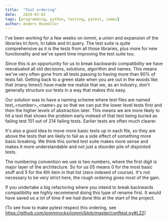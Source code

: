```yaml
---
title:	"Test ordering"
date:	2020-03-02
tags: [programming, python, testing, pytest, iommi]
author: Anders Hovmöller
---
```


I've been working for a few weeks on iommi, a union and expansion of the libraries tri.form, tri.table and tri.query. The test suite is quite comprehensive as it is the tests from all those libraries, plus more for new functionality and we've spent time improving the test suite too. 

Since this is an opportunity for us to break backwards compatibility we have reevaluated all old decisions, solutions, algorithm and names. This means we've very often gone from all tests passing to having more than 90% of tests fail. Getting back to a green state when you are out in the woods like that (many times!) have made me realize that we, as an industry, don't generally structure our tests in a way that makes this easy. 

Our solution was to have a naming scheme where test files are named test_&lt;number&gt;_&lt;name&gt;.py so that we can put the lower level tests first and then the higher levels of abstraction later. This means we are more likely to hit a test that shows the problem early instead of that test being buried as failing test 151 out of 214 failing tests. Earlier tests are often much clearer.  

It's also a good idea to move more basic tests up in each file, so they are above the tests that are likely to fail as a side effect of something more basic breaking. We think this sorted test suite makes more sense and makes it more understandable and not just a disorder pile of disjointed tests. 

The numbering convention we use is two numbers, where the first digit is major layer of the architecture. So for us 05 means 0 for the most basic stuff and 5 for the 6th item in that list (zero indexed of course). It's not necessary to be very strict here, the rough ordering gives most of the gain.
 
If you undertake a big refactoring where you intend to break backwards compatibility we highly recommend doing this type of rename first. It would have saved us a lot of time if we had done this at the start of the project. 

(To see how to make pytest respect this ordering, see https://github.com/iommirocks/iommi/blob/master/conftest.py#L22)
